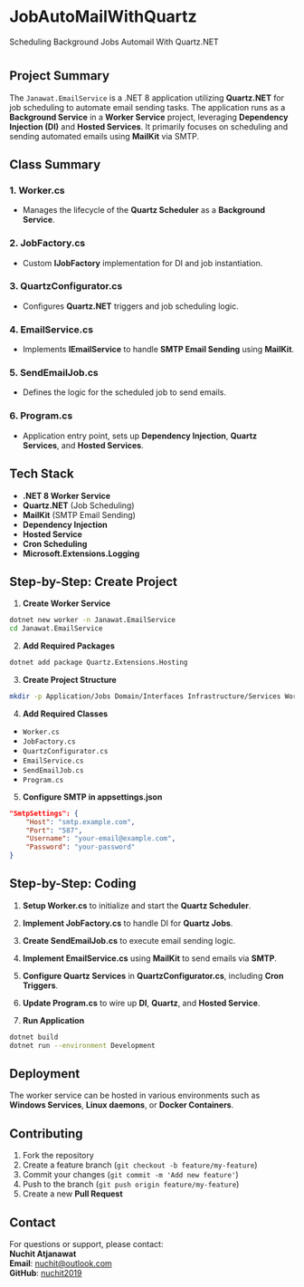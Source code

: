 # JobAutoMailWithQuartz
Scheduling Background Jobs Automail With Quartz.NET
# 
## Project Summary
The `Janawat.EmailService` is a .NET 8 application utilizing **Quartz.NET** for job scheduling to automate email sending tasks. The application runs as a **Background Service** in a **Worker Service** project, leveraging **Dependency Injection (DI)** and **Hosted Services**. It primarily focuses on scheduling and sending automated emails using **MailKit** via SMTP.

## Class Summary

### 1. **Worker.cs**
- Manages the lifecycle of the **Quartz Scheduler** as a **Background Service**.

### 2. **JobFactory.cs**
- Custom **IJobFactory** implementation for DI and job instantiation.

### 3. **QuartzConfigurator.cs**
- Configures **Quartz.NET** triggers and job scheduling logic.

### 4. **EmailService.cs**
- Implements **IEmailService** to handle **SMTP Email Sending** using **MailKit**.

### 5. **SendEmailJob.cs**
- Defines the logic for the scheduled job to send emails.

### 6. **Program.cs**
- Application entry point, sets up **Dependency Injection**, **Quartz Services**, and **Hosted Services**.

## Tech Stack
- **.NET 8 Worker Service**
- **Quartz.NET** (Job Scheduling)
- **MailKit** (SMTP Email Sending)
- **Dependency Injection**
- **Hosted Service**
- **Cron Scheduling**
- **Microsoft.Extensions.Logging**

## Step-by-Step: Create Project

1. **Create Worker Service**
```sh
dotnet new worker -n Janawat.EmailService
cd Janawat.EmailService
```

2. **Add Required Packages**
```sh
dotnet add package Quartz.Extensions.Hosting
```

3. **Create Project Structure**
```sh
mkdir -p Application/Jobs Domain/Interfaces Infrastructure/Services Worker/Quartz
```

4. **Add Required Classes**
- `Worker.cs`
- `JobFactory.cs`
- `QuartzConfigurator.cs`
- `EmailService.cs`
- `SendEmailJob.cs`
- `Program.cs`

5. **Configure SMTP in appsettings.json**
```json
"SmtpSettings": {
    "Host": "smtp.example.com",
    "Port": "587",
    "Username": "your-email@example.com",
    "Password": "your-password"
}
```

## Step-by-Step: Coding

1. **Setup Worker.cs** to initialize and start the **Quartz Scheduler**.

2. **Implement JobFactory.cs** to handle DI for **Quartz Jobs**.

3. **Create SendEmailJob.cs** to execute email sending logic.

4. **Implement EmailService.cs** using **MailKit** to send emails via **SMTP**.

5. **Configure Quartz Services** in **QuartzConfigurator.cs**, including **Cron Triggers**.

6. **Update Program.cs** to wire up **DI**, **Quartz**, and **Hosted Service**.

7. **Run Application**
```sh
dotnet build
dotnet run --environment Development
```

## Deployment
The worker service can be hosted in various environments such as **Windows Services**, **Linux daemons**, or **Docker Containers**.

## Contributing
1. Fork the repository
2. Create a feature branch (`git checkout -b feature/my-feature`)
3. Commit your changes (`git commit -m 'Add new feature'`)
4. Push to the branch (`git push origin feature/my-feature`)
5. Create a new **Pull Request**

## Contact

For questions or support, please contact:  
**Nuchit Atjanawat**  
**Email**: nuchit@outlook.com  
**GitHub**: [nuchit2019](https://github.com/nuchit2019)

# 

